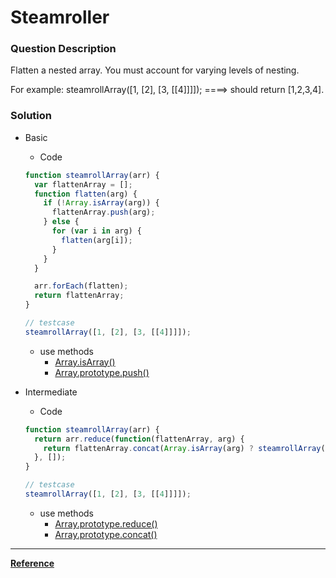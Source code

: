 # Steamroller
### Question Description
Flatten a nested array. You must account for varying levels of nesting.

For example:
steamrollArray([1, [2], [3, [[4]]]]);   ====> should return [1,2,3,4].

### Solution
- Basic
  - Code
  ```JavaScript
  function steamrollArray(arr) {
    var flattenArray = [];
    function flatten(arg) {
      if (!Array.isArray(arg)) {
        flattenArray.push(arg);
      } else {
        for (var i in arg) {
          flatten(arg[i]);
        }
      }
    }

    arr.forEach(flatten);
    return flattenArray;
  }

  // testcase
  steamrollArray([1, [2], [3, [[4]]]]);
  ```
  - use methods
    - [Array.isArray()](https://developer.mozilla.org/en-US/docs/Web/JavaScript/Reference/Global_Objects/Array/isArray)
    - [Array.prototype.push()](https://developer.mozilla.org/en-US/docs/Web/JavaScript/Reference/Global_Objects/Array/push)

- Intermediate
  - Code
  ```JavaScript
  function steamrollArray(arr) {
    return arr.reduce(function(flattenArray, arg) {
      return flattenArray.concat(Array.isArray(arg) ? steamrollArray(arg) : arg );
    }, []);
  }

  // testcase
  steamrollArray([1, [2], [3, [[4]]]]);
  ```

  - use methods
    - [Array.prototype.reduce()](https://developer.mozilla.org/en-US/docs/Web/JavaScript/Reference/Global_Objects/Array/Reduce)
    - [Array.prototype.concat()](https://developer.mozilla.org/en-US/docs/Web/JavaScript/Reference/Global_Objects/Array/concat)


***
**[Reference](https://github.com/FreeCodeCamp/FreeCodeCamp/wiki/Algorithm-Steamroller)**

